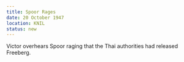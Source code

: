 ```yaml
---
title: Spoor Rages
date: 20 October 1947
location: KNIL
status: new
---
```


Victor overhears Spoor raging that the Thai authorities had released Freeberg. 
